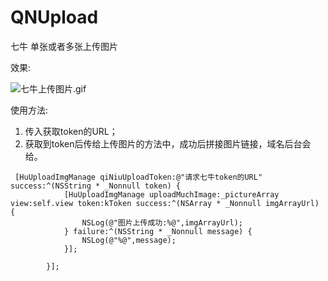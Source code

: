 # QNUpload
七牛 单张或者多张上传图片


效果:

![七牛上传图片.gif](https://upload-images.jianshu.io/upload_images/1483397-dcc4ffe76677f56c.gif?imageMogr2/auto-orient/strip)

使用方法:
1. 传入获取token的URL；
2. 获取到token后传给上传图片的方法中，成功后拼接图片链接，域名后台会给。

```
 [HuUploadImgManage qiNiuUploadToken:@"请求七牛token的URL" success:^(NSString * _Nonnull token) {
            [HuUploadImgManage uploadMuchImage:_pictureArray view:self.view token:kToken success:^(NSArray * _Nonnull imgArrayUrl) {
                NSLog(@"图片上传成功:%@",imgArrayUrl);
            } failure:^(NSString * _Nonnull message) {
                NSLog(@"%@",message);
            }];
            
        }];
```
